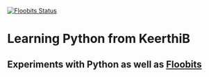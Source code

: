 [![Floobits Status](https://floobits.com/asinode/pyingKB.svg)](https://floobits.com/asinode/pyingKB/redirect)

# Learning Python from KeerthiB

## Experiments with Python as well as [Floobits](https://floobits.com/)
